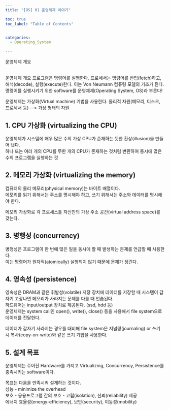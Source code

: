 ```yaml
---
title: "[OS] 01 운영체제 이야기"

toc: true
toc_label: "Table of Contents"


categories:
  - Operating_System

---
```


운영체제 개요

<br>
운영체제 개요
프로그램은 명령어를 실행한다. 프로세서는 명령어를 반입(fetch)하고, 해석(decode), 실행(execute)한다.
이는 Von Neumann 컴퓨팅 모델의 기초가 된다.
명령어를 실행시키기 위한 software를 운영체제(Operating System, OS)라 부른다!

운영체제는 가상화(Virtual machine) 기법을 사용한다.
물리적 자원(메모리, 디스크, 프로세서 등) --> 가상 형태의 자원
  
## 1. CPU 가상화 (virtualizing the CPU)

운영체제가 시스템에 매우 많은 수의 가상 CPU가 존재하는 듯한 환상(illusion)을 만들어 낸다.  
하나 또는 여러 개의 CPU를 무한 개의 CPU가 존재하는 것처럼 변환하여 동시에 많은 수의 프로그램을 실행하는 것  


## 2. 메모리 가상화 (virtualizing the memory)  
컴퓨터의 물리 메모리(physical memory)는 바이트 배열이다.  
메모리를 읽기 위해서는 주소를 명시해야 하고, 쓰기 위해서는 주소와 데이터를 명시해야 한다.  


메모리 가상화로 각 프로세스틑 자신만의 가상 주소 공간(virtual address space)를 갖는다.  


## 3. 병행성 (concurrency)
병행성은 프로그램이 한 번에 많은 일을 동시에 할 때 발생하는 문제를 언급할 때 사용한다.  
이는 명령어가 원자적(atomically) 실행되지 않기 때문에 문제가 생긴다.  


## 4. 영속성 (persistence)  
영속성은 DRAM과 같은 휘발성(volatile) 저장 장치에 데이터를 저장할 때 시스템이 갑자기 고장나면 메모리가 사라지는 문제를 다룰 때 언습된다.  
하드웨어는 input/output 장치로 제공된다. (ssd, hdd 등)  
운영체제는 system call인 open(), write(), close() 등을 사용해서 file system으로 데이터를 전달한다.  


데이터가 갑자기 사라지는 경우를 대비해 file system은 저널링(journaling) or 쓰기 시 복사(copy-on-write)와 같은 쓰기 기법을 사용한다.  


## 5. 설계 목표
운영체제는 주어진 Hardware를 가지고 Virtualizing, Concurrency, Persistence를 충족시키는 software이다.  


목표는 다음을 만족시켜 설계하는 것이다.  
성능 - minimize the overhead  
보호 - 응용프로그램 간의 보호 - 고립(isolation), 신뢰(reliability) 제공  
에너지 효율성(energy-efficiency), 보안(security), 이동성(mobility)  
